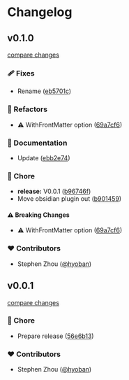 # Changelog


## v0.1.0

[compare changes](https://github.com/hyoban/kirika/compare/v0.0.1...v0.1.0)


### 🩹 Fixes

  - Rename ([eb5701c](https://github.com/hyoban/kirika/commit/eb5701c))

### 💅 Refactors

  - ⚠️  WithFrontMatter option ([69a7cf6](https://github.com/hyoban/kirika/commit/69a7cf6))

### 📖 Documentation

  - Update ([ebb2e74](https://github.com/hyoban/kirika/commit/ebb2e74))

### 🏡 Chore

  - **release:** V0.0.1 ([b96746f](https://github.com/hyoban/kirika/commit/b96746f))
  - Move obsidian plugin out ([b901459](https://github.com/hyoban/kirika/commit/b901459))

#### ⚠️  Breaking Changes

  - ⚠️  WithFrontMatter option ([69a7cf6](https://github.com/hyoban/kirika/commit/69a7cf6))

### ❤️  Contributors

- Stephen Zhou ([@hyoban](http://github.com/hyoban))

## v0.0.1

[compare changes](https://github.com/hyoban/kirika/compare/v0.0.2...v0.0.1)


### 🏡 Chore

  - Prepare release ([56e6b13](https://github.com/hyoban/kirika/commit/56e6b13))

### ❤️  Contributors

- Stephen Zhou ([@hyoban](http://github.com/hyoban))


